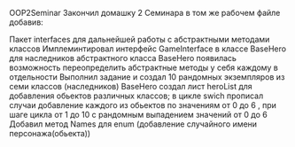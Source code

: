 OOP2Seminar
Закончил домашку 2 Семинара в том же рабочем файле добавив:

Пакет interfaces
для дальнейшей работы с абстрактными методами классов
Имплеминтировал интерфейс GameInterface в классе BaseHero
для наследников абстрактного класса BaseHero появилась возможность переопределить абстрактные методы у себя каждому в отдельности
Выполнил задание и создал 10 рандомных экземпляров из семи классов (наследников) BaseHero
создал лист heroList для добавления обьектов различных классов;
в цикле swich прописал случаи добавление каждого из обьектов по значениям от 0 до 6 , при шаге цикла от 1 до 10 с рандомным выпадением значений от 0 до 6
Добавил метод Names для enum (добавление случайного имени персонажа(обьекта))
